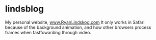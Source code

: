 # lindsblog
My personal website, www.RyanLindskog.com
It only works in Safari because of the background animation, and how other browsers process frames when fastfowarding through video.
